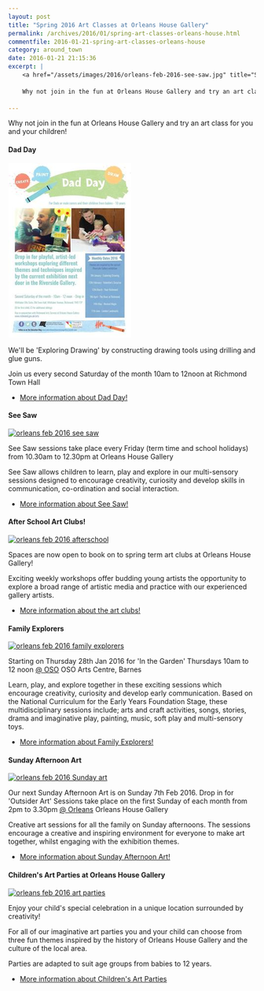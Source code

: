 ```yaml
---
layout: post
title: "Spring 2016 Art Classes at Orleans House Gallery"
permalink: /archives/2016/01/spring-art-classes-orleans-house.html
commentfile: 2016-01-21-spring-art-classes-orleans-house
category: around_town
date: 2016-01-21 21:15:36
excerpt: |
    <a href="/assets/images/2016/orleans-feb-2016-see-saw.jpg" title="See larger version of - orleans feb 2016 see saw"><img src="/assets/images/2016/orleans-feb-2016-see-saw_thumb.jpg" width="150" height="212" alt="orleans feb 2016 see saw" class="photo right" /></a>

    Why not join in the fun at Orleans House Gallery and try an art class for you and your children!

---
```


Why not join in the fun at Orleans House Gallery and try an art class for you and your children!

#### Dad Day

<a href="/assets/images/2016/orleans-feb-2016-dads-day.jpeg" title="See larger version of - orleans feb 2016 dads day"><img src="/assets/images/2016/orleans-feb-2016-dads-day_thumb.jpeg" width="250" height="354" alt="orleans feb 2016 dads day" class="photo right" /></a>

We'll be 'Exploring Drawing' by constructing drawing tools using drilling and glue guns.

Join us every second Saturday of the month 10am to 12noon at Richmond Town Hall

-   [More information about Dad Day!](http://www.richmond.gov.uk/home/services/arts/orleans_house_gallery/education_at_orleans_house_gallery/activities_for_families_at_orleans_house_gallery/borough_wide_families.htm)

#### See Saw

<a href="/assets/images/2016/orleans-feb-2016-see-saw.jpg" title="See larger version of - orleans feb 2016 see saw"><img src="/assets/images/2016/orleans-feb-2016-see-saw_thumb.jpg" width="250" height="353" alt="orleans feb 2016 see saw" class="photo right" /></a>

See Saw sessions take place every Friday (term time and school holidays) from 10.30am to 12.30pm at Orleans House Gallery

See Saw allows children to learn, play and explore in our multi-sensory sessions designed to encourage creativity, curiosity and develop skills in communication, co-ordination and social interaction.

-   [More information about See Saw!](http://www.richmond.gov.uk/home/services/arts/orleans_house_gallery/education_at_orleans_house_gallery/activities_for_families_at_orleans_house_gallery/seesaw.htm)

#### After School Art Clubs!

<a href="/assets/images/2016/orleans-feb-2016-afterschool.jpg" title="See larger version of - orleans feb 2016 afterschool"><img src="/assets/images/2016/orleans-feb-2016-afterschool_thumb.jpg" width="250" height="353" alt="orleans feb 2016 afterschool" class="photo right" /></a>

Spaces are now open to book on to spring term art clubs at Orleans House Gallery!

Exciting weekly workshops offer budding young artists the opportunity to explore a broad range of artistic media and practice with our experienced gallery artists.

-   [More information about the art clubs!](http://www.richmond.gov.uk/home/services/arts/orleans_house_gallery/education_at_orleans_house_gallery/art_clubs_and_holiday_activities/art_clubs.htm)

#### Family Explorers

<a href="/assets/images/2016/orleans-feb-2016-family-explorers.jpg" title="See larger version of - orleans feb 2016 family explorers"><img src="/assets/images/2016/orleans-feb-2016-family-explorers_thumb.jpg" width="250" height="353" alt="orleans feb 2016 family explorers" class="photo right" /></a>

Starting on Thursday 28th Jan 2016 for 'In the Garden' Thursdays 10am to 12 noon [@ OSO](http://www.twitter.com/) OSO Arts Centre, Barnes

Learn, play, and explore together in these exciting sessions which encourage creativity, curiosity and develop early communication. Based on the National Curriculum for the Early Years Foundation Stage, these multidisciplinary sessions include; arts and craft activities, songs, stories, drama and imaginative play, painting, music, soft play and multi-sensory toys.

-   [More information about Family Explorers!](http://www.richmond.gov.uk/home/services/arts/orleans_house_gallery/education_at_orleans_house_gallery/activities_for_families_at_orleans_house_gallery/family_explorers.htm)

#### Sunday Afternoon Art

<a href="/assets/images/2016/orleans-feb-2016-sat-art.jpg" title="See larger version of - orleans feb 2016 Sunday art"><img src="/assets/images/2016/orleans-feb-2016-sat-art_thumb.jpg" width="250" height="348" alt="orleans feb 2016 Sunday art" class="photo right" /></a>

Our next Sunday Afternoon Art is on Sunday 7th Feb 2016. Drop in for 'Outsider Art' Sessions take place on the first Sunday of each month from 2pm to 3.30pm [@ Orleans](http://www.twitter.com/) Orleans House Gallery

Creative art sessions for all the family on Sunday afternoons. The sessions encourage a creative and inspiring environment for everyone to make art together, whilst engaging with the exhibition themes.

-   [More information about Sunday Afternoon Art!](http://www.richmond.gov.uk/home/services/arts/orleans_house_gallery/education_at_orleans_house_gallery/activities_for_families_at_orleans_house_gallery/sunday_afternoon_art_class.htm)

#### Children's Art Parties at Orleans House Gallery

<a href="/assets/images/2016/orleans-feb-2016-art-parties.jpg" title="See larger version of - orleans feb 2016 art parties"><img src="/assets/images/2016/orleans-feb-2016-art-parties_thumb.jpg" width="250" height="353" alt="orleans feb 2016 art parties" class="photo right" /></a>

Enjoy your child's special celebration in a unique location surrounded by creativity!

For all of our imaginative art parties you and your child can choose from three fun themes inspired by the history of Orleans House Gallery and the culture of the local area.

Parties are adapted to suit age groups from babies to 12 years.

-   [More information about Children's Art Parties](http://www.richmond.gov.uk/home/services/arts/orleans_house_gallery/art_parties.htm)
